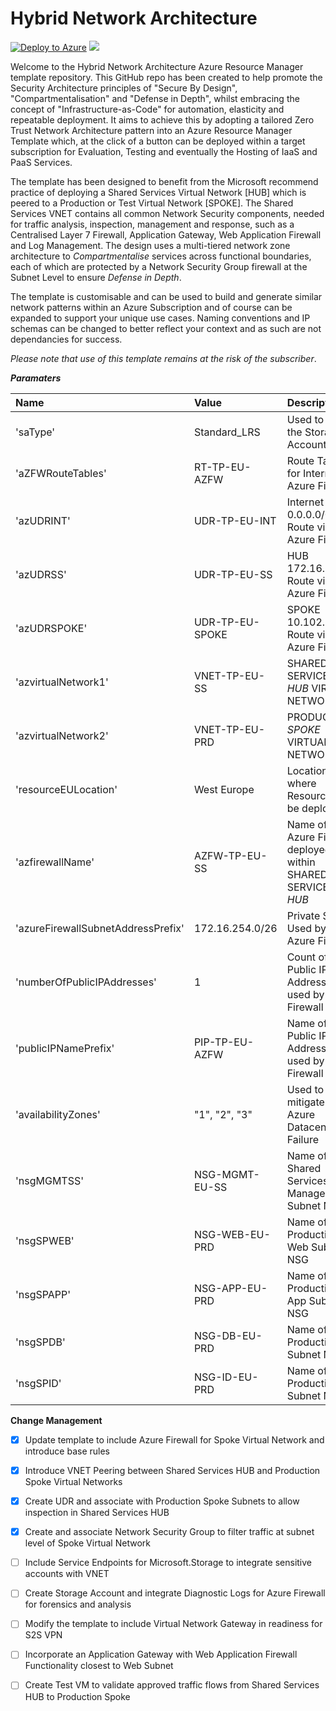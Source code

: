# Hybrid Network Architecture

[![Deploy to Azure](https://azuredeploy.net/deploybutton.png)](https://azuredeploy.net/) <a href="http://armviz.io/#/?load=https://raw.githubusercontent.com/DarrenMayes/HybridNetworkArchitecture/master/azuredeploy.json" target="_blank">
  <img src="http://armviz.io/visualizebutton.png"/>
</a>

Welcome to the Hybrid Network Architecture Azure Resource Manager template repository. This GitHub repo has been created to help promote the Security Architecture principles of "Secure By Design", "Compartmentalisation" and "Defense in Depth", whilst embracing the concept of "Infrastructure-as-Code" for automation, elasticity and repeatable deployment. It aims to achieve this by adopting a tailored Zero Trust Network Architecture pattern into an Azure Resource Manager Template which, at the click of a button can be deployed within a target subscription for Evaluation, Testing and eventually the Hosting of IaaS and PaaS Services. 

The template has been designed to benefit from the Microsoft recommend practice of deploying a Shared Services Virtual Network [HUB] which is peered to a Production or Test Virtual Network [SPOKE]. The Shared Services VNET contains all common Network Security components, needed for traffic analysis, inspection, management and response, such as a Centralised Layer 7 Firewall, Application Gateway, Web Application Firewall and Log Management. The design uses a multi-tiered network zone architecture to *Compartmentalise* services across functional boundaries, each of which are protected by a Network Security Group firewall at the Subnet Level to ensure *Defense in Depth*. 

The template is customisable and can be used to build and generate similar network patterns within an Azure Subscription and of course can be expanded to support your unique use cases. Naming conventions and IP schemas can be changed to better reflect your context and as such are not dependancies for success. 

*Please note that use of this template remains at the risk of the subscriber*. 

***Paramaters***

|Name                                   |Value              |Description                                                      |
|:---                                   |:---               |:---                                                             |
|'saType'                               |Standard_LRS       |Used to define the Storage Account Type                          |
|'aZFWRouteTables'                      |RT-TP-EU-AZFW      |Route Table for Internet  via Azure Firewall                     |
|'azUDRINT'                             |UDR-TP-EU-INT      |Internet 0.0.0.0/0 Route via Azure Firewall                      |
|'azUDRSS'                              |UDR-TP-EU-SS       |HUB 172.16.0.0/16 Route via Azure Firewall                       |                                     
|'azUDRSPOKE'                           |UDR-TP-EU-SPOKE    |SPOKE 10.102.0.0/16 Route via Azure Firewall                     |                                        
|'azvirtualNetwork1'                    |VNET-TP-EU-SS      |SHARED SERVICES *HUB* VIRTUAL NETWORK                            |
|'azvirtualNetwork2'                    |VNET-TP-EU-PRD     |PRODUCTION *SPOKE* VIRTUAL NETWORK                               |
|'resourceEULocation'                   |West Europe        |Location where Resources will be deployed                        |
|'azfirewallName'                       |AZFW-TP-EU-SS      |Name of the Azure Firewall deployed within SHARED SERVICES *HUB* |
|'azureFirewallSubnetAddressPrefix'     |172.16.254.0/26    |Private Subnet Used by the Azure Firewall                        |
|'numberOfPublicIPAddresses'            |1                  |Count of Public IP Addressess used by Azure Firewall             |
|'publicIPNamePrefix'                   |PIP-TP-EU-AZFW     |Name of the Public IP Addressess used by Azure Firewall          |  
|'availabilityZones'                    |"1", "2", "3"      |Used to mitigate risk of Azure Datacenter Failure                |                                       
|'nsgMGMTSS'                            |NSG-MGMT-EU-SS     |Name of Shared Services Management Subnet NSG                    |                                      
|'nsgSPWEB'                             |NSG-WEB-EU-PRD     |Name of Production Web Subnet NSG                                | 
|'nsgSPAPP'                             |NSG-APP-EU-PRD     |Name of Production App Subnet NSG                                |                               
|'nsgSPDB'                              |NSG-DB-EU-PRD      |Name of Production DB Subnet NSG                                 |                                
|'nsgSPID'                              |NSG-ID-EU-PRD      |Name of Production DB Subnet NSG                                 |                               


**Change Management**
- [x] Update template to include Azure Firewall for Spoke Virtual Network and introduce base rules
- [x] Introduce VNET Peering between Shared Services HUB and Production Spoke Virtual Networks
- [x] Create UDR and associate with Production Spoke Subnets to allow inspection in Shared Services HUB
- [x] Create and associate Network Security Group to filter traffic at subnet level of Spoke Virtual Network
- [ ] Include Service Endpoints for Microsoft.Storage to integrate sensitive accounts with VNET
- [ ] Create Storage Account and integrate Diagnostic Logs for Azure Firewall for forensics and analysis
- [ ] Modify the template to include Virtual Network Gateway in readiness for S2S VPN
- [ ] Incorporate an Application Gateway with Web Application Firewall Functionality closest to Web Subnet
- [ ] Create Test VM to validate approved traffic flows from Shared Services HUB to Production Spoke

